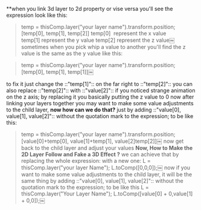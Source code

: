 **when you link 3d layer to 2d property or vise versa you'll see the expression look like this: 
> temp = thisComp.layer("your layer name").transform.position;
> [temp[0], temp[1], temp[2]]
> temp[0]  represent the x value
> temp[1] represent the y value
> temp[2] represent the z value￼
sometimes when you pick whip a value to another you'll find the z value is the same as the y value like this:

> temp = thisComp.layer("your layer name").transform.position;
> [temp[0], temp[1], temp[1]]￼

to fix it just change the ::"temp[1]":: on the far right to ::"temp[2]"::
you can also replace ::"temp[2]":: with ::"value[2]":: if you noticed strange animation on the z axis; by replacing it you basically putting the z value to 0
now after linking your layers together you may want to make some value adjustments to the child layer, 
**now how can we do that?**
just by adding ::"value[0], value[1], value[2]":: without the quotation mark to the expression; to be like this:
> temp = thisComp.layer("your layer name").transform.position;
> [value[0]+temp[0], value[1]+temp[1], value[2]temp[2]]￼
now get back to the child layer and adjust your values
**Now, How to Make the 2D Layer Follow and Fake a 3D Effect ?**
we can achieve that by replacing the whole expression: with a new one:
> L = thisComp.layer("your layer Name");
> L.toComp([0,0,0]);￼
now if you want to make some value adjustments to the child layer, it will be the same thing by adding ::"value[0], value[1], value[2]":: without the quotation mark to the expression; to be like this
> L = thisComp.layer("Your Layer Name");
> L.toComp([value[0] + 0,value[1] + 0,0]);￼



